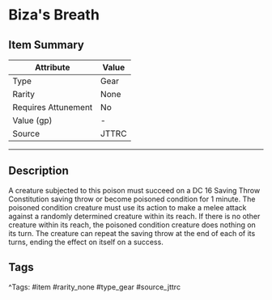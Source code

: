 # Biza's Breath

## Item Summary

| Attribute            | Value                        |
|----------------------|------------------------------|
| Type                 | Gear |
| Rarity               | None             |
| Requires Attunement  | No                |
| Value (gp)           | -    |
| Source               | JTTRC |

---

## Description

A creature subjected to this poison must succeed on a DC 16 Saving Throw Constitution saving throw or become poisoned condition for 1 minute. The poisoned condition creature must use its action to make a melee attack against a randomly determined creature within its reach. If there is no other creature within its reach, the poisoned condition creature does nothing on its turn. The creature can repeat the saving throw at the end of each of its turns, ending the effect on itself on a success.

## Tags

^Tags: #item #rarity_none #type_gear #source_jttrc